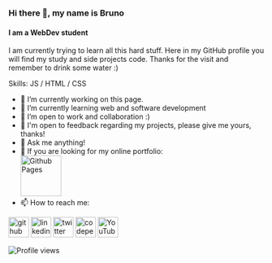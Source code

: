 ### Hi there 👋, my name is Bruno
#### I am a WebDev student
[comment]: <![I am a WebDev student](bannerurl) // adicionar um banner futuramente>

I am currently trying to learn all this hard stuff. Here in my GitHub profile you will find my study and side projects code. Thanks for the visit and remember to drink some water :)

Skills: JS / HTML / CSS

- 🔭 I’m currently working on this page. 
- 🌱 I’m currently learning web and software development
- 👯 I’m open to work and collaboration :)
- 💬 I'm open to feedback regarding my projects, please give me yours, thanks!
- 💬 Ask me anything! 
- 💬 If you are looking for my online portfolio: <br>
[<img src='https://simpleicons.vercel.app/githubpages/FFFF00' alt='Github Pages' height='80'>](https://brunodnc.github.io)
- 📫 How to reach me:   


[<img src='https://simpleicons.vercel.app/github/FFFF00' alt='github' height='40'>](https://github.com/brunodnc)  [<img src='https://simpleicons.vercel.app/linkedin/FFFF00' alt='linkedin' height='40'>](https://www.linkedin.com/in/brunodnc/)  [<img src='https://simpleicons.vercel.app/twitter/FFFF00' alt='twitter' height='40'>](https://twitter.com/saxopanda)  [<img src='https://simpleicons.vercel.app/codepen/FFFF00' alt='codepen' height='40'>](https://codepen.io/brunodnc)  [<img src='https://simpleicons.vercel.app/youtube/FFFF00' alt='YouTube' height='40'>](https://www.youtube.com/channel/UCVnfpb7P5g4Xt5Prz44QRXA)

![Profile views](https://gpvc.arturio.dev/brunodnc)  
